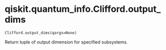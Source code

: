 # qiskit.quantum\_info.Clifford.output\_dims

`Clifford.output_dims(qargs=None)`

Return tuple of output dimension for specified subsystems.
